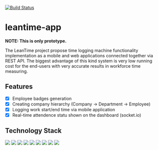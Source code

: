 [![Build Status](https://semaphoreci.com/api/v1/projects/c6c4a202-9a15-4412-b5e4-e77be60fb8bd/1884856/shields_badge.svg)](https://semaphoreci.com/piotrbryla-91/leantime-app)

# leantime-app

**NOTE: This is only prototype.** 

The LeanTime project propose time logging machine functionality implementation as a mobile and web applications connected together via REST API. The biggest advantage of this kind system is very low running cost for the end-users with very accurate results in workforce time measuring.

## Features

- [x] Employee badges generation
- [x] Creating company hierarchy (Company -> Department -> Employee)
- [x] Logging work start/end time via mobile application
- [x] Real-time attendence statu shown on the dashboard (socket.io)
 
##  Technology Stack
![
](https://cdn.svgporn.com/logos/nodejs-icon.svg) ![
](https://cdn.svgporn.com/logos/mongodb.svg) ![
](https://cdn.svgporn.com/logos/socket.io.svg) ![
](https://cdn.svgporn.com/logos/semantic-ui.svg) ![
](https://cdn.svgporn.com/logos/semaphore.svg) ![
](https://cdn.svgporn.com/logos/passport.svg) ![
](https://cdn.svgporn.com/logos/npm.svg) ![
](https://cdn.svgporn.com/logos/gulp.svg) ![
](https://cdn.svgporn.com/logos/less.svg)
